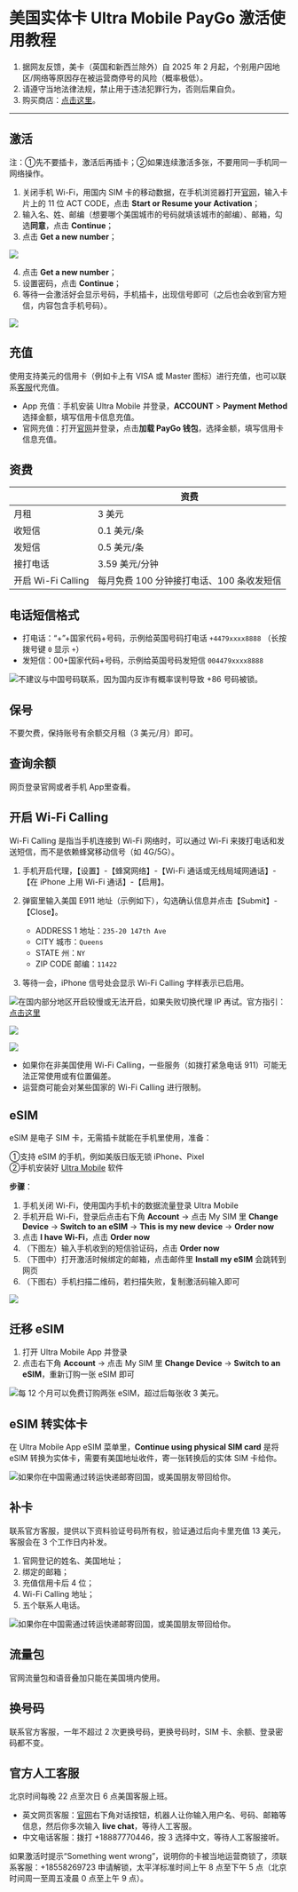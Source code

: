 # 美国实体卡 Ultra Mobile PayGo 激活使用教程

1. 据网友反馈，美卡（英国和新西兰除外）自 2025 年 2 月起，个别用户因地区/网络等原因存在被运营商停号的风险（概率极低）。
2. 请遵守当地法律法规，禁止用于违法犯罪行为，否则后果自负。
3. 购买商店：[点击这里](https://github.com/ssnhd/sim)。

---

## 激活

注：①先不要插卡，激活后再插卡；②如果连续激活多张，不要用同一手机同一网络操作。

1. 关闭手机 Wi-Fi，用国内 SIM 卡的移动数据，在手机浏览器打开[官网](https://my.ultramobile.com/paygo/activation)，输入卡片上的 11 位 ACT CODE，点击 **Start or Resume your Activation**；
2. 输入名、姓、邮编（想要哪个美国城市的号码就填该城市的邮编）、邮箱，勾选**同意**，点击 **Continue**；
3. 点击 **Get a new number**；

![](https://i.imgur.com/y1wJvOb.jpeg)

4. 点击 **Get a new number**；
5. 设置密码，点击 **Continue**；
6. 等待一会激活好会显示号码，手机插卡，出现信号即可（之后也会收到官方短信，内容包含手机号码）。

![](https://i.imgur.com/lMpjd5y.jpeg)



## 充值

使用支持美元的信用卡（例如卡上有 VISA 或 Master 图标）进行充值，也可以联系[客服](https://github.com/ssnhd/sim)代充值。

- App 充值：手机安装 Ultra Mobile 并登录，**ACCOUNT** > **Payment Method** 选择金额，填写信用卡信息充值。
- 官网充值：打开[官网](https://my.ultramobile.com/account/paygo)并登录，点击**加载 PayGo 钱包**，选择金额，填写信用卡信息充值。


## 资费

|  |  资费|
|---|---|
| 月租 | 3 美元|
| 收短信 |  0.1 美元/条|
|发短信|0.5 美元/条 |
| 接打电话 |  3.59 美元/分钟  |
| 开启 Wi-Fi Calling |  每月免费 100 分钟接打电话、100 条收发短信|


## 电话短信格式

- 打电话：“+”+国家代码+号码，示例给英国号码打电话 `+4479xxxx8888` （长按拨号键 `0` 显示 `+`）
- 发短信：00+国家代码+号码，示例给英国号码发短信 `004479xxxx8888`

![](https://img.shields.io/badge/%E6%B3%A8%E6%84%8F%E4%BA%8B%E9%A1%B9%20-%20?color=D0112B)不建议与中国号码联系，因为国内反诈有概率误判导致 +86 号码被锁。


## 保号

不要欠费，保持账号有余额交月租（3 美元/月）即可。


## 查询余额

网页登录官网或者手机 App里查看。


## 开启 Wi-Fi Calling

Wi-Fi Calling 是指当手机连接到 Wi-Fi 网络时，可以通过 Wi-Fi 来拨打电话和发送短信，而不是依赖蜂窝移动信号（如 4G/5G）。

1. 手机开启代理，【设置】-【蜂窝网络】-【Wi-Fi 通话或无线局域网通话】-【在 iPhone 上用 Wi-Fi 通话】-【启用】。
2. 弹窗里输入美国 E911 地址（示例如下），勾选确认信息并点击【Submit】-【Close】。

    - ADDRESS 1 地址：`235-20 147th Ave`
    - CITY 城市：`Queens`
    - STATE 州：`NY`
    - ZIP CODE 邮编：`11422`

3. 等待一会，iPhone 信号处会显示 Wi-Fi Calling 字样表示已启用。
 
![](https://img.shields.io/badge/%E6%B3%A8%E6%84%8F%E4%BA%8B%E9%A1%B9%20-%20?color=D0112B)在国内部分地区开启较慢或无法开启，如果失败切换代理 IP 再试。官方指引：[点击这里](https://www.ultramobile.com/blog/what-is-wifi-calling/)

![](https://i.imgur.com/4640m95.jpg)

![](https://img.shields.io/badge/%E6%B3%A8%E6%84%8F%E4%BA%8B%E9%A1%B9%20-%20?color=D0112B)

- 如果你在非美国使用 Wi-Fi Calling，一些服务（如拨打紧急电话 911）可能无法正常使用或有位置偏差。
- 运营商可能会对某些国家的 Wi-Fi Calling 进行限制。


## eSIM

eSIM 是电子 SIM 卡，无需插卡就能在手机里使用，准备：

①支持 eSIM 的手机，例如美版日版无锁 iPhone、Pixel\
②手机安装好 [Ultra Mobile](https://apps.apple.com/us/app/ultra-mobile/id1463041935)  软件

**步骤**：

1. 手机关闭 Wi-Fi，使用国内手机卡的数据流量登录 Ultra Mobile
2. 手机开启 Wi-Fi，登录后点击右下角 **Account** → 点击 My SIM 里 **Change Device** → **Switch to an eSIM** → **This is my new device** → **Order now**
3. 点击 **I have Wi-Fi**，点击 **Order now**
4. （下图左）输入手机收到的短信验证码，点击 **Order now**
5. （下图中）打开激活时候绑定的邮箱，点击邮件里 **Install my eSIM** 会跳转到网页
6. （下图右）手机扫描二维码，若扫描失败，复制激活码输入即可

![](https://i.imgur.com/y5dKlvj.jpeg)



## 迁移 eSIM

1. 打开 Ultra Mobile App 并登录
2. 点击右下角 **Account** → 点击 My SIM 里 **Change Device** → **Switch to an eSIM**，重新订购一张 eSIM 即可

![](https://img.shields.io/badge/%E6%B3%A8%E6%84%8F%E4%BA%8B%E9%A1%B9%20-%20?color=D0112B)每 12 个月可以免费订购两张 eSIM，超过后每张收 3 美元。


## eSIM 转实体卡

在 Ultra Mobile App eSIM 菜单里，**Continue using physical SIM card** 是将 eSIM 转换为实体卡，需要有美国地址收件，寄一张转换后的实体 SIM 卡给你。

![](https://img.shields.io/badge/%E6%B3%A8%E6%84%8F%E4%BA%8B%E9%A1%B9%20-%20?color=D0112B)如果你在中国需通过转运快递邮寄回国，或美国朋友带回给你。


## 补卡

联系官方客服，提供以下资料验证号码所有权，验证通过后向卡里充值 13 美元，客服会在 3 个工作日内补发。

1. 官网登记的姓名、美国地址；
2. 绑定的邮箱；
3. 充值信用卡后 4 位；
4. Wi-Fi Calling 地址；
5. 五个联系人电话。

![](https://img.shields.io/badge/%E6%B3%A8%E6%84%8F%E4%BA%8B%E9%A1%B9%20-%20?color=D0112B)如果你在中国需通过转运快递邮寄回国，或美国朋友带回给你。


## 流量包

官网流量包和语音叠加只能在美国境内使用。


## 换号码

联系官方客服，一年不超过 2 次更换号码，更换号码时，SIM 卡、余额、登录密码都不变。


## 官方人工客服

北京时间每晚 22 点至次日 6 点美国客服上班。

- 英文网页客服：[官网](https://www.ultramobile.com)右下角对话按钮，机器人让你输入用户名、号码、邮箱等信息，然后你多次输入 **live chat**，等待人工客服。
- 中文电话客服：拨打 +18887770446，按 3 选择中文，等待人工客服接听。


如果激活时提示“Something went wrong”，说明你的卡被当地运营商锁了，须联系客服：+18558269723 申请解锁，太平洋标准时间上午 8 点至下午 5 点（北京时间周一至周五凌晨 0 点至上午 9 点）。
